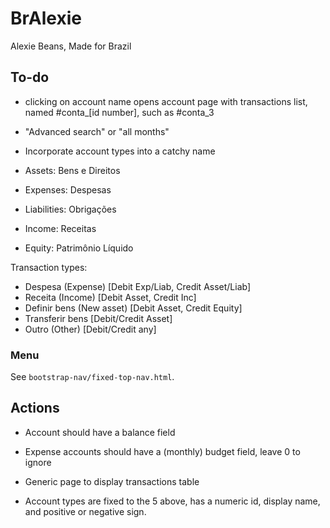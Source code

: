 # BrAlexie

Alexie Beans, Made for Brazil

## To-do

* clicking on account name opens account page with transactions list, named #conta_[id number], such as #conta_3

* "Advanced search" or "all months"

* Incorporate account types into a catchy name

* Assets: Bens e Direitos
* Expenses: Despesas
* Liabilities: Obrigações
* Income: Receitas
* Equity: Patrimônio Líquido

Transaction types:

* Despesa (Expense) [Debit Exp/Liab, Credit Asset/Liab]
* Receita (Income)  [Debit Asset,    Credit Inc]
* Definir bens (New asset) [Debit Asset, Credit Equity]
* Transferir bens   [Debit/Credit Asset]
* Outro (Other)     [Debit/Credit any]

### Menu

See `bootstrap-nav/fixed-top-nav.html`.


## Actions

* Account should have a balance field

* Expense accounts should have a (monthly) budget field, leave 0 to ignore

* Generic page to display transactions table

* Account types are fixed to the 5 above, has a numeric id, display name, and positive or negative sign.
